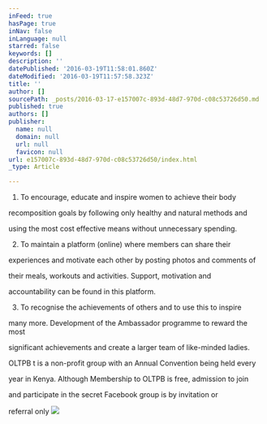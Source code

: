 ```yaml
---
inFeed: true
hasPage: true
inNav: false
inLanguage: null
starred: false
keywords: []
description: ''
datePublished: '2016-03-19T11:58:01.860Z'
dateModified: '2016-03-19T11:57:58.323Z'
title: ''
author: []
sourcePath: _posts/2016-03-17-e157007c-893d-48d7-970d-c08c53726d50.md
published: true
authors: []
publisher:
  name: null
  domain: null
  url: null
  favicon: null
url: e157007c-893d-48d7-970d-c08c53726d50/index.html
_type: Article

---
```

1) To encourage, educate and inspire women to achieve their body

recomposition goals by following only healthy and natural methods and

using the most cost effective means without unnecessary spending.

2) To maintain a platform (online) where members can share their

experiences and motivate each other by posting photos and comments of

their meals, workouts and activities. Support, motivation and

accountability can be found in this platform.

3) To recognise the achievements of others and to use this to inspire

many more. Development of the Ambassador programme to reward the most

significant achievements and create a larger team of like-minded ladies.

OLTPB t is a non-profit group with an Annual Convention being held every

year in Kenya. Although Membership to OLTPB is free, admission to join

and participate in the secret Facebook group is by invitation or

referral only
![](https://the-grid-user-content.s3-us-west-2.amazonaws.com/16f68c29-af72-461b-828b-9fcec67550a9.png)